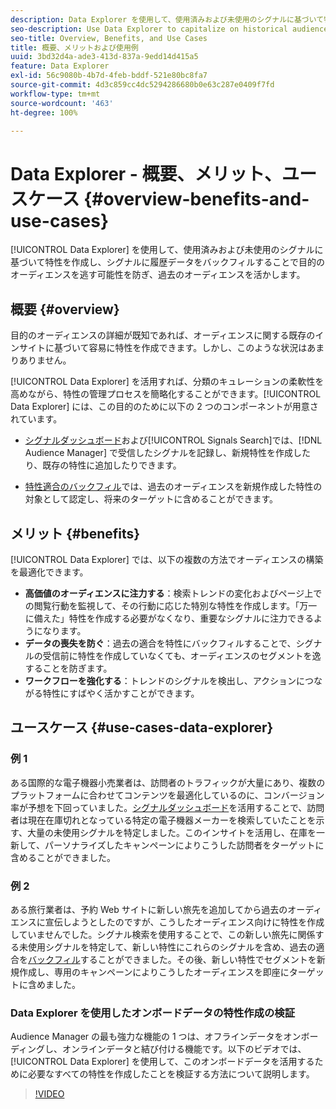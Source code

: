 ```yaml
---
description: Data Explorer を使用して、使用済みおよび未使用のシグナルに基づいて特性を作成し、シグナルに履歴データをバックフィルすることで目的のオーディエンスを逃す可能性を防ぎ、過去のオーディエンスを活かします。
seo-description: Use Data Explorer to capitalize on historical audiences by building traits based on used and unused signals, and backfilling them with historical data to avoid potential loss of relevant audiences.
seo-title: Overview, Benefits, and Use Cases
title: 概要、メリットおよび使用例
uuid: 3bd32d4a-ade3-413d-837a-9edd14d415a5
feature: Data Explorer
exl-id: 56c9080b-4b7d-4feb-bddf-521e80bc8fa7
source-git-commit: 4d3c859cc4dc5294286680b0e63c287e0409f7fd
workflow-type: tm+mt
source-wordcount: '463'
ht-degree: 100%

---
```


# Data Explorer - 概要、メリット、ユースケース {#overview-benefits-and-use-cases}

[!UICONTROL Data Explorer] を使用して、使用済みおよび未使用のシグナルに基づいて特性を作成し、シグナルに履歴データをバックフィルすることで目的のオーディエンスを逃す可能性を防ぎ、過去のオーディエンスを活かします。

## 概要 {#overview}

目的のオーディエンスの詳細が既知であれば、オーディエンスに関する既存のインサイトに基づいて容易に特性を作成できます。しかし、このような状況はあまりありません。

[!UICONTROL Data Explorer] を活用すれば、分類のキュレーションの柔軟性を高めながら、特性の管理プロセスを簡略化することができます。[!UICONTROL Data Explorer] には、この目的のために以下の 2 つのコンポーネントが用意されています。

* [シグナルダッシュボード](../../features/data-explorer/data-explorer-signals-dashboard.md)および[!UICONTROL Signals Search]では、[!DNL Audience Manager] で受信したシグナルを記録し、新規特性を作成したり、既存の特性に追加したりできます。

* [特性適合のバックフィル](../../features/data-explorer/data-explorer-trait-backfill.md)では、過去のオーディエンスを新規作成した特性の対象として認定し、将来のターゲットに含めることができます。

## メリット {#benefits}

[!UICONTROL Data Explorer] では、以下の複数の方法でオーディエンスの構築を最適化できます。

* **高価値のオーディエンスに注力する**：検索トレンドの変化およびページ上での閲覧行動を監視して、その行動に応じた特別な特性を作成します。「万一に備えた」特性を作成する必要がなくなり、重要なシグナルに注力できるようになります。
* **データの喪失を防ぐ**：過去の適合を特性にバックフィルすることで、シグナルの受信前に特性を作成していなくても、オーディエンスのセグメントを逸することを防ぎます。
* **ワークフローを強化する**：トレンドのシグナルを検出し、アクションにつながる特性にすばやく活かすことができます。

## ユースケース {#use-cases-data-explorer}

### 例 1

ある国際的な電子機器小売業者は、訪問者のトラフィックが大量にあり、複数のプラットフォームに合わせてコンテンツを最適化しているのに、コンバージョン率が予想を下回っていました。[シグナルダッシュボード](../../features/data-explorer/data-explorer-signals-dashboard.md)を活用することで、訪問者は現在在庫切れとなっている特定の電子機器メーカーを検索していたことを示す、大量の未使用シグナルを特定しました。このインサイトを活用し、在庫を一新して、パーソナライズしたキャンペーンによりこうした訪問者をターゲットに含めることができました。

### 例 2

ある旅行業者は、予約 Web サイトに新しい旅先を追加してから過去のオーディエンスに宣伝しようとしたのですが、こうしたオーディエンス向けに特性を作成していませんでした。シグナル検索を使用することで、この新しい旅先に関係する未使用シグナルを特定して、新しい特性にこれらのシグナルを含め、過去の適合を[バックフィル](../../features/data-explorer/data-explorer-trait-backfill.md)することができました。その後、新しい特性でセグメントを新規作成し、専用のキャンペーンによりこうしたオーディエンスを即座にターゲットに含めました。

### Data Explorer を使用したオンボードデータの特性作成の検証

Audience Manager の最も強力な機能の 1 つは、オフラインデータをオンボーディングし、オンラインデータと結び付ける機能です。以下のビデオでは、[!UICONTROL Data Explorer] を使用して、このオンボードデータを活用するために必要なすべての特性を作成したことを検証する方法について説明します。

>[!VIDEO](https://video.tv.adobe.com/v/330355?captions=jpn)
